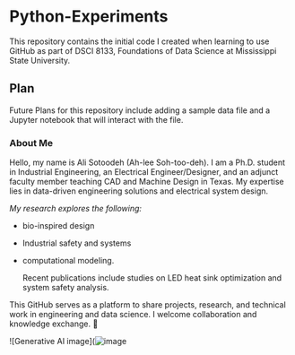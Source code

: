 # **Python-Experiments**
This repository contains the initial code I created when learning to use GitHub as part of DSCI 8133, Foundations of Data Science at 
Mississippi State University.

## **Plan**
Future Plans for this repository include adding a sample data file and a Jupyter notebook that will interact with the file. 

### **About Me**
Hello, my name is Ali Sotoodeh (Ah-lee Soh-too-deh). I am a Ph.D. student in Industrial Engineering, an Electrical Engineer/Designer, 
and an adjunct faculty member teaching CAD and Machine Design in Texas. My expertise lies in data-driven engineering solutions and electrical system design.

*My research explores the following:*
* bio-inspired design
* Industrial safety and systems
* computational modeling.

  Recent publications include studies on LED heat sink optimization and system safety analysis.

This GitHub serves as a platform to share projects, research, and technical work in engineering and data science. I welcome collaboration and knowledge exchange. 🚀


![Generative AI image](![image](https://github.com/user-attachments/assets/11764904-a3e9-45cc-afd3-b8f7b73e5b17)


